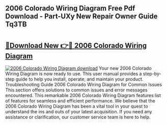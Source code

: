 ## 2006 Colorado Wiring Diagram Free Pdf Download - Part-UXy New Repair Owner Guide Tq3TB

# <h2><a href="http://dfpg32.blite.top/?on=2006+Colorado+Wiring+Diagram">🔗Download New 👉🔴 2006 Colorado Wiring Diagram</a></h2>

[![2006 Colorado Wiring Diagram download](https://i.imgur.com/lujVjoI.png)](http://dfpg32.blite.top/?on=2006+Colorado+Wiring+Diagram)
Your new 2006 Colorado Wiring Diagram is now ready to use. This user manual provides a step-by-step guide to help you install, operate, and maintain your product. Troubleshooting Guide 2006 Colorado Wiring Diagram for Common Issues This section offers solutions to common issues and error messages encountered. This remarkable 2006 Colorado Wiring Diagram features list of features for seamless and efficient performance. We believe that the 2006 Colorado Wiring Diagram has been a vital tool in your quest to understand the ins and outs of your latest acquisition. If you need any assistance or clarification, our customer service team is here to help.
